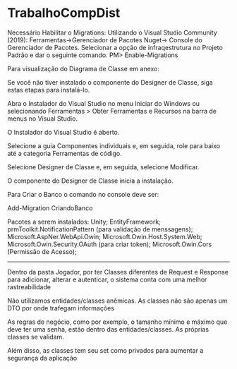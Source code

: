 # TrabalhoCompDist
Necessário Habilitar o Migrations:
Utilizando o Visual Studio Community (2019): Ferramentas->Gerenciador de Pacotes Nuget-> Console do Gerenciador de Pacotes.
Selecionar a opção de infraqestrutura no Projeto Padrão e dar o seguinte comando.
PM> Enable-Migrations


Para visualização do Diagrama de Classe em anexo:

Se você não tiver instalado o componente do Designer de Classe, siga estas etapas para instalá-lo.

Abra o Instalador do Visual Studio no menu Iniciar do Windows ou selecionando Ferramentas > Obter Ferramentas e Recursos na barra de menus no Visual Studio.

O Instalador do Visual Studio é aberto.

Selecione a guia Componentes individuais e, em seguida, role para baixo até a categoria Ferramentas de código.

Selecione Designer de Classe e, em seguida, selecione Modificar.

O componente do Designer de Classe inicia a instalação.




Para Criar o Banco o comando no console deve ser:

Add-Migration CriandoBanco 


Pacotes a serem instalados:
Unity;
EntityFramework;
prmToolkit.NotificationPattern (para validação de menssagens);
Microsoft.AspNer.WebApi.Owin;
Microsoft.Owin.Host.System.Web;
Microsoft.Owin.Security.OAuth (para criar token);
Microsoft.Owin.Cors (Permissão de Acesso);

---

Dentro da pasta Jogador, por ter Classes diferentes de Request e Response para adicionar, alterar e autenticar, o sistema conta com uma melhor rastreabilidade

Não utilizamos entidades/classes anêmicas.
As classes não são apenas um DTO por onde trafegam informações

As regras de negócio, como por exemplo, o tamanho mínimo e máximo que deve ter uma senha, estão dentro das entidades/classes.
As próprias classes se validam.

Além disso, as classes tem seu set como privados para aumentar a segurança da aplicação

